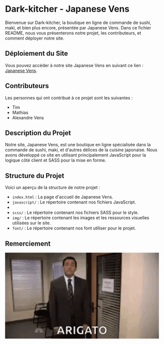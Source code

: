 # Dark-kitcher - Japanese Vens

Bienvenue sur Dark-kitcher, la boutique en ligne de commande de sushi, maki, et bien plus encore, présentée par Japanese Vens. Dans ce fichier README, nous vous présenterons notre projet, les contributeurs, et comment déployer notre site.

## Déploiement du Site

Vous pouvez accéder à notre site Japanese Vens en suivant ce lien : [Japanese Vens](https://cute-capybara-e929bb.netlify.app/).

## Contributeurs

Les personnes qui ont contribué à ce projet sont les suivantes :
- Tim
- Mathias
- Alexandre Vens

## Description du Projet

Notre site, Japanese Vens, est une boutique en ligne spécialisée dans la commande de sushi, maki, et d'autres délices de la cuisine japonaise. Nous avons développé ce site en utilisant principalement JavaScript pour la logique côté client et SASS pour la mise en forme.

## Structure du Projet

Voici un aperçu de la structure de notre projet :

- `index.html` : La page d'accueil de Japanese Vens.
- `javascript/` : Le répertoire contenant nos fichiers JavaScript.
-
- `scss/` : Le répertoire contenant nos fichiers SASS pour le style.
- `img/` : Le répertoire contenant les images et les ressources visuelles utilisées sur le site.
- `font/` : Le répertoire contenant nos font utiliser pour le projet.


## Remerciement
![Merci](./assets/img/tenor.gif)

